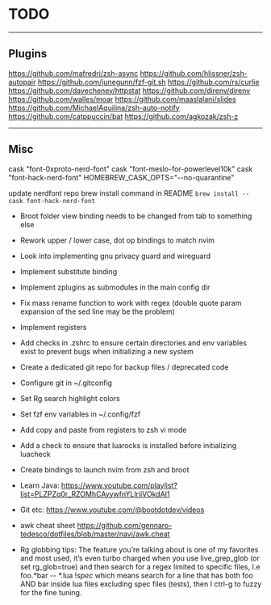 # TODO

---

## Plugins


https://github.com/mafredri/zsh-async
https://github.com/hlissner/zsh-autopair
https://github.com/junegunn/fzf-git.sh
https://github.com/rs/curlie
https://github.com/davecheney/httpstat
https://github.com/direnv/direnv
https://github.com/walles/moar
https://github.com/maaslalani/slides
https://github.com/MichaelAquilina/zsh-auto-notify
https://github.com/catppuccin/bat
https://github.com/agkozak/zsh-z


---

## Misc

cask "font-0xproto-nerd-font"
cask "font-meslo-for-powerlevel10k"
cask "font-hack-nerd-font"
HOMEBREW_CASK_OPTS="--no-quarantine"


update nerdfont repo brew install command in README `brew install --cask font-hack-nerd-font`


- Broot folder view binding needs to be changed from tab to something else
- Rework upper / lower case, dot op bindings to match nvim
- Look into implementing gnu privacy guard and wireguard
- Implement substitute binding
- Implement zplugins as submodules in the main config dir
- Fix mass rename function to work with regex (double quote param expansion of the sed line may be the problem)
- Implement registers
- Add checks in .zshrc to ensure certain directories and env variables exist to prevent bugs when initializing a new system

- Create a dedicated git repo for backup files / deprecated code
- Configure git in ~/.gitconfig
- Set Rg search highlight colors
- Set fzf env variables in ~/.config/fzf
- Add copy and paste from registers to zsh vi mode
- Add a check to ensure that luarocks is installed before initializing luacheck
- Create bindings to launch nvim from zsh and broot

- Learn Java: https://www.youtube.com/playlist?list=PLZPZq0r_RZOMhCAyywfnYLlrjiVOkdAI1
- Git etc: https://www.youtube.com/@bootdotdev/videos

- awk cheat sheet
    https://github.com/gennaro-tedesco/dotfiles/blob/master/navi/awk.cheat

- Rg globbing tips:
The feature you’re talking about is one of my favorites and most used, it’s even turbo charged when you use live_grep_glob (or set rg_glob=true) and then search for a regex limited to specific files, I.e foo.*bar -- *.lua !*spec* which means search for a line that has both foo AND bar inside lua files excluding spec files (tests), then I ctrl-g to fuzzy for the fine tuning.
